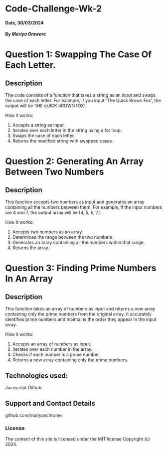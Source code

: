 # Code-Challenge-Wk-2
#### Date, 30/03/2024
#### By *Mariya Omware*
# Question 1: Swapping The Case Of Each Letter.
## Description
The code consists of a function that takes a string as an input and swaps the case of each letter.
For example, if you input 'The Quick Brown Fox', the output will be 'tHE qUICK bROWN fOX'.

How it works:
1. Accepts a string as input.
2. Iterates over each letter in the string using a for loop.
3. Swaps the case of each letter.
4. Returns the modified string with swapped cases.

# Question 2: Generating An Array Between Two Numbers
## Description
This function accepts two numbers as input and generates an array containing all the numbers between them. For example, if the input numbers are 4 and 7, the output array will be [4, 5, 6, 7].

How it works:
1. Accepts two numbers as an array.
2. Determines the range between the two numbers.
3. Generates an array containing all the numbers within that range.
4. Returns the array.

# Question 3: Finding Prime Numbers In An Array
## Description
This function takes an array of numbers as input and returns a new array containing only the prime numbers from the original array. It accurately identifies prime numbers and maintains the order they appear in the input array.

How it works:
1. Accepts an array of numbers as input.
2. Iterates over each number in the array.
3. Checks if each number is a prime number.
4. Returns a new array containing only the prime numbers.

## Technologies used:
Javascript
Github

## Support and Contact Details
github.com/mariyaschrome

### License
The content of this site is licensed under the MIT license
Copyright (c) 2024.